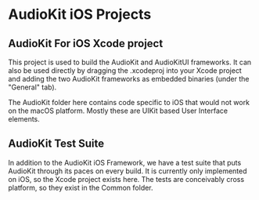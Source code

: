 # AudioKit iOS Projects

## AudioKit For iOS Xcode project

This project is used to build the AudioKit and AudioKitUI frameworks. It can also be used directly by dragging the .xcodeproj into your Xcode project and adding the two AudioKit frameworks as embedded binaries (under the "General" tab).

The AudioKit folder here contains code specific to iOS that would not work on the macOS platform.  Mostly these are UIKit based User Interface elements.

## AudioKit Test Suite

In addition to the AudioKit iOS Framework, we have a test suite that puts AudioKit through its paces on every build.  It is currently only implemented on iOS, so the Xcode project exists here. The tests are conceivably cross platform, so they exist in the Common folder.

